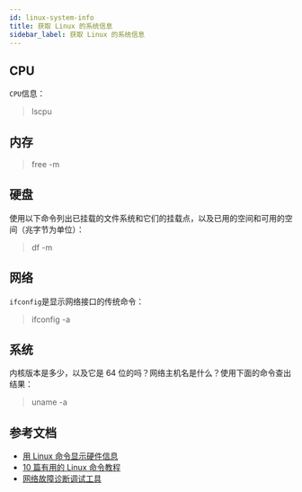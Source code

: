 ```yaml
---
id: linux-system-info
title: 获取 Linux 的系统信息
sidebar_label: 获取 Linux 的系统信息
---
```


## CPU

`CPU`信息：

> lscpu

## 内存

> free -m

## 硬盘

使用以下命令列出已挂载的文件系统和它们的挂载点，以及已用的空间和可用的空间（兆字节为单位）：

> df -m

## 网络

`ifconfig`是显示网络接口的传统命令：

> ifconfig -a

## 系统

内核版本是多少，以及它是 64 位的吗？网络主机名是什么？使用下面的命令查出结果：

> uname -a

## 参考文档

- [用 Linux 命令显示硬件信息](https://linux.cn/article-11422-1.html)
- [10 篇有用的 Linux 命令教程](https://zhuanlan.zhihu.com/p/114350735)
- [网络故障诊断调试工具](https://mp.weixin.qq.com/s/E1M5ro-S1NHAhzkk3ZinNw)
